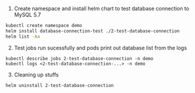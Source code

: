 1. Create namespace and install helm chart to test database connection to MySQL 5.7

```bash
kubectl create namespace demo
helm install database-connection-test ./2-test-database-connection
helm list -Aa
```

2. Test jobs run sucessfully and pods print out database list from the logs

```
kubectl describe jobs 2-test-database-connection -n demo
kubectl logs <2-test-database-connection-...> -n demo
```

3. Cleaning up stuffs

```
helm uninstall 2-test-database-connection
```